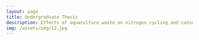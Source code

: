 ```yaml
---
layout: page
title: Undergraduate Thesis
description: Effects of aquaculture waste on nitrogen cycling and consequences on recovery
img: /assets/img/12.jpg
---
```



